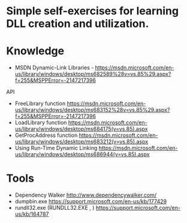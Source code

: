 # Simple self-exercises for learning DLL creation and utilization.

# Knowledge
- MSDN Dynamic-Link Libraries - https://msdn.microsoft.com/en-us/library/windows/desktop/ms682589%28v=vs.85%29.aspx?f=255&MSPPError=-2147217396

API
- FreeLibrary function https://msdn.microsoft.com/en-us/library/windows/desktop/ms683152%28v=vs.85%29.aspx?f=255&MSPPError=-2147217396
- LoadLibrary function https://msdn.microsoft.com/en-us/library/windows/desktop/ms684175(v=vs.85).aspx
- GetProcAddress function https://msdn.microsoft.com/en-us/library/windows/desktop/ms683212(v=vs.85).aspx
- Using Run-Time Dynamic Linking https://msdn.microsoft.com/en-us/library/windows/desktop/ms686944(v=vs.85).aspx

# Tools
- Dependency Walker http://www.dependencywalker.com/
- dumpbin.exe https://support.microsoft.com/en-us/kb/177429
- rundll32.exe   (RUNDLL32.EXE <dllname>,<entrypoint> <optional arguments>) https://support.microsoft.com/en-us/kb/164787